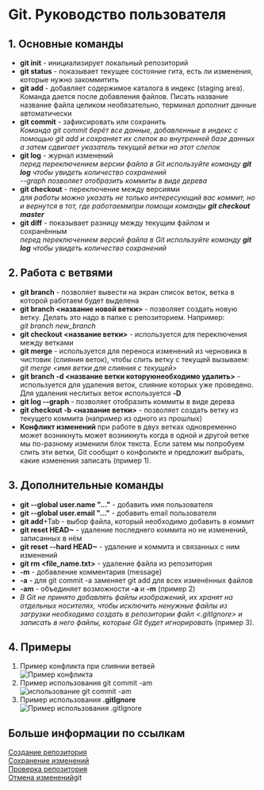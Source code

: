 # Git. Руководство пользователя 

## 1. Основные команды

* **git init** - инициализирует локальный репозиторий
* **git status** - показывает текущее состояние гита, есть ли изменения, которые нужно закоммитить
* **git add** - добавляет содержимое каталога в индекс (staging area). Команда дается после добавления файлов. Писать название название файла целиком необязательно, терминал дополнит данные автоматически
* **git commit** - зафиксировать или сохранить <br>*Команда git commit берёт все данные, добавленные в индекс с помощью git add и сохраняет их слепок во внутренней базе данных а затем сдвигает указатель текущей ветки на этот слепок*
* **git log** - журнал изменений <br> *перед переключением версии файла в Git используйте команду **git log** чтобы увидеть количество сохранений* <br> _--graph позволяет отобразить коммиты в виде дерева_
* **git checkout** - переключение между версиями <br> *для работы можно указать не только интересующий вас коммит, но и вернутся в тот, где работаеммпри помощи команды **git checkout master***
* **git diff** - показывает разницу между текущим файлом и сохранённым <br> *перед переключением версий файла в Git используйте команду **git log** чтобы увидеть количество сохранений*

## 2. Работа с ветвями

* **git branch** - позволяет вывести на экран список веток, ветка в которой работаем будет выделена
* **git branch <название новой ветки>** - позволяет создать новую ветку. Делать это надо в папке с репозиторием. Например: <br>
*git branch new_branch*
* **git checkout <название ветки>** - используется для переключения между ветками
* **git merge** - используется для переноса изменений из черновика в чистовик (слияния веток), чтобы слить ветку с текущей вызываем: <br> 
*git merge <имя ветки для слияния с текущей>*
* **git branch -d <название ветки которуюнеобходимо удалить>** - используется для удаления веток, слияние которых уже проведено. Для удаления неслитых веток используется **-D**
* **git log --graph** - позволяет отобразить коммиты в виде дерева
* **git checkout -b <название ветки>** - позволяет создать ветку из текущего коммита (например из одного из прошлых)
* **Конфликт изменений** при работе в двух ветках одновременно может возникнуть может возникнуть когда в одной и другой ветке мы по-разному изменили блок текста. Если затем мы попробуем слить эти ветки, Git сообщит о конфоликте и предложит выбрать, какие изменения записать (пример 1).

## 3. Дополнительные команды

* **git --global user.name "..."** - добавить имя пользователя
* **git --global user.email "..."** - добавить email пользователя
* **git add**+Tab - выбор файла, который необходимо добавить в коммит
* **git reset HEAD~** - удаление последнего коммита но не изменений, записанных в нём
* **git reset --hard HEAD~** - удаление и коммита и связанных с ним изменений
* **git rm <file_name.txt>** - удаление файла из репозитория
* **-m** - добавление комментария (message)
* **-a** - для git commit -a заменяет git add для всех изменённых файлов 
* **-am** - объединяет возможности **-a** и **-m** (пример 2)
* _В Git не принято добавлять файлы изображений, их хранят на отдельных носителях, чтобы исключить ненужные файлы из загрузки необходимо создать в репозитории файл <.gitIgnore> и записать в него файлы, которые Git будет игнорировать_ (пример 3).

## 4. Примеры 

1. Пример конфликта при слиянии ветвей <br> ![Пример конфликта](/example1.png)
2. Пример использования git commit -am <br> ![использование git commit -am](/gitCommitAm.png)
3. Пример использования **.gitIgnore** <br> ![Пример использования .gitIgnore](/example3.png)

## Больше информации по ссылкам
[Создание репозитория](https://www.atlassian.com/ru/git/tutorials/setting-up-a-repository) <br> [Сохранение изменений](https://www.atlassian.com/ru/git/tutorials/saving-changes) <br> [Проверка репозитория](https://www.atlassian.com/ru/git/tutorials/inspecting-a-repository) <br> [Отмена изменений](https://www.atlassian.com/ru/git/tutorials/undoing-changes)git 